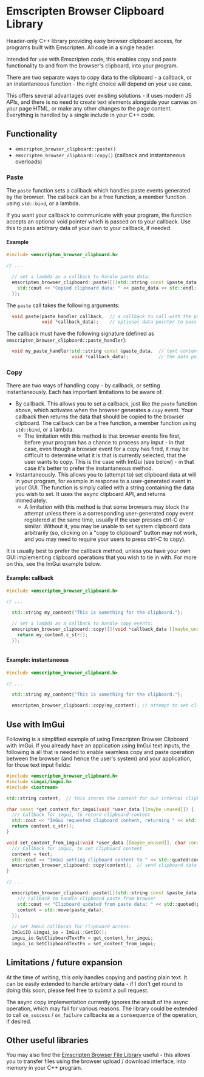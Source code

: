 # Emscripten Browser Clipboard Library

Header-only C++ library providing easy browser clipboard access, for programs built with Emscripten.  All code in a single header.

Intended for use with Emscripten code, this enables copy and paste functionality to and from the browser's clipboard, into your program.

There are two separate ways to copy data to the clipboard - a callback, or an instantaneous function - the right choice will depend on your use case.

This offers several advantages over existing solutions - it uses modern JS APIs, and there is no need to create text elements alongside your canvas on your page HTML, or make any other changes to the page content.  Everything is handled by a single include in your C++ code.


## Functionality

* `emscripten_browser_clipboard::paste()`
* `emscripten_browser_clipboard::copy()` (callback and instantaneous overloads)

### Paste

The `paste` function sets a callback which handles paste events generated by the browser.  The callback can be a free function, a member function using `std::bind`, or a lambda.

If you want your callback to communicate with your program, the function accepts an optional void pointer which is passed on to your callback.  Use this to pass arbitrary data of your own to your callback, if needed.

#### Example

```cpp
#include <emscripten_browser_clipboard.h>

// ...

  // set a lambda as a callback to handle paste data:
  emscripten_browser_clipboard::paste([](std::string const &paste_data, void *callback_data [[maybe_unused]]){
    std::cout << "Copied clipboard data: " << paste_data << std::endl;
  });
```

The `paste` call takes the following arguments:
```cpp
  void paste(paste_handler callback,  // a callback to call with the paste data
             void *callback_data);    // optional data pointer to pass to your callback
```

The callback must have the following signature (defined as `emscripten_browser_clipboard::paste_handler`):

```cpp
  void my_paste_handler(std::string const &paste_data,  // text content of the pasted data sent to the browser
                        void *callback_data);           // the data pointer you passed to the paste function
```

### Copy

There are two ways of handling copy - by callback, or setting instantaneously.  Each has important limitations to be aware of.

- By callback.  This allows you to set a callback, just like the `paste` function above, which activates when the browser generates a `copy` event.  Your callback then returns the data that should be copied to the browser clipboard.  The callback can be a free function, a member function using `std::bind`, or a lambda.
  - The limitation with this method is that browser events fire first, before your program has a chance to process any input - in that case, even though a browser event for a copy has fired, it may be difficult to determine what it is that is currently selected, that the user wants to copy.  This is the case with ImGui (see below) - in that case it's better to prefer the instantaneous method.
- Instantaneously.  This allows you to (attempt to) set clipboard data at will in your program, for example in response to a user-generated event in your GUI.  The function is simply called with a string containing the data you wish to set.  It uses the async clipboard API, and returns immediately.
  - A limitation with this method is that some browsers may block the attempt unless there is a corresponding user-generated copy event registered at the same time, usually if the user presses ctrl-C or similar.  Without it, you may be unable to set system clipboard data arbitrarily (so, clicking on a "copy to clipboard" button may not work, and you may need to require your users to press ctrl-C to copy).
  
It is usually best to prefer the callback method, unless you have your own GUI implementing clipboard operations that you wish to tie in with.  For more on this, see the ImGui example below.

#### Example: callback
  
```cpp
#include <emscripten_browser_clipboard.h>

// ...

  std::string my_content{"This is something for the clipboard."};

  // set a lambda as a callback to handle copy events:
  emscripten_browser_clipboard::copy([](void *callback_data [[maybe_unused]]){
    return my_content.c_str();
  });
  
```

#### Example: instantaneous

```cpp
#include <emscripten_browser_clipboard.h>

// ...

  std::string my_content{"This is something for the clipboard."};

  emscripten_browser_clipboard::copy(my_content); // attempt to set clipboard content immediately
```

## Use with ImGui

Following is a simplified example of using Emscripten Browser Clipboard with ImGui.  If you already have an application using ImGui text inputs, the following is all that is needed to enable seamless copy and paste operation between the browser (and hence the user's system) and your application, for those text input fields:

```cpp
#include <emscripten_browser_clipboard.h>
#include <imgui/imgui.h>
#include <iostream>

std::string content;  // this stores the content for our internal clipboard

char const *get_content_for_imgui(void *user_data [[maybe_unused]]) {
  /// Callback for imgui, to return clipboard content
  std::cout << "ImGui requested clipboard content, returning " << std::quoted(content) << std::endl;
  return content.c_str();
}

void set_content_from_imgui(void *user_data [[maybe_unused]], char const *text) {
  /// Callback for imgui, to set clipboard content
  content = text;
  std::cout << "ImGui setting clipboard content to " << std::quoted(content) << std::endl;
  emscripten_browser_clipboard::copy(content);  // send clipboard data to the browser
}

// ...

  emscripten_browser_clipboard::paste([](std::string const &paste_data, void *callback_data [[maybe_unused]]){
    /// Callback to handle clipboard paste from browser
    std::cout << "Clipboard updated from paste data: " << std::quoted(paste_data) << std::endl;
    content = std::move(paste_data);
  });
  
  // set ImGui callbacks for clipboard access:
  ImGuiIO &imgui_io = ImGui::GetIO();
  imgui_io.GetClipboardTextFn = get_content_for_imgui;
  imgui_io.SetClipboardTextFn = set_content_from_imgui;

```

## Limitations / future expansion

At the time of writing, this only handles copying and pasting plain text.  It can be easily extended to handle arbitrary data - if I don't get round to doing this soon, please feel free to submit a pull request.

The async copy implementation currently ignores the result of the async operation, which may fail for various reasons.  The library could be extended to call `on_success` / `on_failure` callbacks as a consequence of the operation, if desired.

## Other useful libraries

You may also find the [Emscripten Browser File Library](https://github.com/Armchair-Software/emscripten-browser-file) useful - this allows you to transfer files using the browser upload / download interface, into memory in your C++ program.

